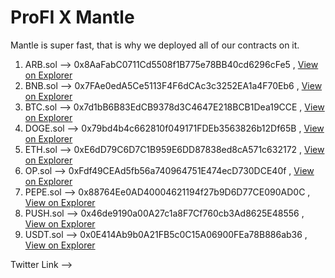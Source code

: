 # ProFI X Mantle

Mantle is super fast, that is why we deployed all of our contracts on it. 

1. ARB.sol --> 0x8AaFabC0711Cd5508f1B775e78BB40cd6296cFe5 , <a href="https://explorer.testnet.mantle.xyz/tx/0x85a0bc5eb4ea389740aa439d6c5c9018699d182859437660e2c9510c731d4e20">View on Explorer</a>
2. BNB.sol --> 0x7FAe0edA5Ce5113F4F6dCAc3c3252EA1a4F70Eb6 , <a href="https://explorer.testnet.mantle.xyz/tx/0xc51374c6a225683db220d1d33fc972a3eda708288c3239335e4c139333594b26">View on Explorer</a>
3. BTC.sol --> 0x7d1bB6B83EdCB9378d3C4647E218BCB1Dea19CCE , <a href="https://explorer.testnet.mantle.xyz/tx/0x2e656c88ee9f40c00feebf34a95cdc6e16105deb7184e2b8a223a075bca93f45">View on Explorer</a>
4. DOGE.sol --> 0x79bd4b4c662810f049171FDEb3563826b12Df65B , <a href="https://explorer.testnet.mantle.xyz/tx/0x9b496b0c6ddd16c6f12165fc8471fdff7dbd6bb577ca7796927f3139444023e5">View on Explorer</a>
5. ETH.sol --> 0xE6dD79C6D7C1B959E6DD87838ed8cA571c632172 , <a href="https://explorer.testnet.mantle.xyz/tx/0xf7e54c1ad277e41cba3dbb8ca7473b208b584d290e7dc6616d291add3dd7be40">View on Explorer</a>
6. OP.sol --> 0xFdf49CEAd5fb56a740964751E474ecD730DCE40f , <a href="https://explorer.testnet.mantle.xyz/tx/0x7f6d3fd0ed70bc82f783886f63d8e08f901fb3df3eb39a13fac2dcb740f3eb06">View on Explorer</a>
7. PEPE.sol --> 0x88764Ee0AD40004621194f27b9D6D77CE090AD0C , <a href="https://explorer.testnet.mantle.xyz/tx/0x2dd00c1708dad2625e4fb8f7c181ab6bd5e50459000e182419dbd11f60463616">View on Explorer</a>
8. PUSH.sol --> 0x46de9190a00A27c1a8F7Cf760cb3Ad8625E48556 , <a href="https://explorer.testnet.mantle.xyz/tx/0xd1090bab2b1015d594e25dc5079c69e40e4f5ac9015102369f325883a18f683d">View on Explorer</a>
9. USDT.sol --> 0x0E414Ab9b0A21FB5c0C15A06900FEa78B886ab36 , <a href="https://explorer.testnet.mantle.xyz/tx/0x4376c0a0729da9955936e9fc16319d7a2e95088329325b0efa210bea63701667">View on Explorer</a>

Twitter Link --> 
